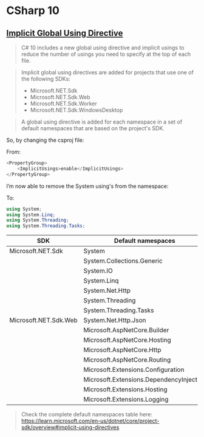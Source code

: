 # CSharp 10

## [Implicit Global Using Directive](https://learn.microsoft.com/en-us/dotnet/core/project-sdk/overview#implicit-using-directives)

>C# 10 includes a new global using directive and implicit usings to reduce the number of usings you need to specify at the top of each file.

>Implicit global using directives are added for projects that use one of the following SDKs:
> - Microsoft.NET.Sdk
> - Microsoft.NET.Sdk.Web
> - Microsoft.NET.Sdk.Worker
> - Microsoft.NET.Sdk.WindowsDesktop

>A global using directive is added for each namespace in a set of default namespaces that are based on the project's SDK. 

So, by changing the csproj file:

From:
```csharp
<PropertyGroup>
	<ImplicitUsings>enable</ImplicitUsings>
</PropertyGroup>
```

I’m now able to remove the System using's from the namespace:

To:
```csharp
using System;
using System.Linq;
using System.Threading;
using System.Threading.Tasks;
 ```



| SDK               | Default namespaces |
|-------------------| ------ |
| Microsoft.NET.Sdk |System|
|                   |System.Collections.Generic|
|                   |System.IO|
|                   |System.Linq|
|                   |System.Net.Http|
|                   |System.Threading|
|                   |System.Threading.Tasks |
| Microsoft.NET.Sdk.Web |System.Net.Http.Json|
|                   |Microsoft.AspNetCore.Builder|
|                   |Microsoft.AspNetCore.Hosting|
|                   |Microsoft.AspNetCore.Http|
|                   |Microsoft.AspNetCore.Routing|
|                   |Microsoft.Extensions.Configuration|
|                   |Microsoft.Extensions.DependencyInjection|
|                   |Microsoft.Extensions.Hosting|
|                   |Microsoft.Extensions.Logging|

>Check the complete default namespaces table here: https://learn.microsoft.com/en-us/dotnet/core/project-sdk/overview#implicit-using-directives
